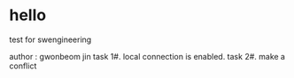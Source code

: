 # hello
test for swengineering

author : gwonbeom jin
task 1#. local connection is enabled.
task 2#. make a conflict